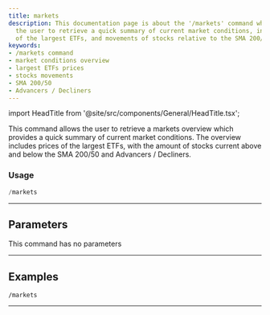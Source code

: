 ```yaml
---
title: markets
description: This documentation page is about the '/markets' command which allows
  the user to retrieve a quick summary of current market conditions, including prices
  of the largest ETFs, and movements of stocks relative to the SMA 200/50.
keywords:
- /markets command
- market conditions overview
- largest ETFs prices
- stocks movements
- SMA 200/50
- Advancers / Decliners
---
```


import HeadTitle from '@site/src/components/General/HeadTitle.tsx';

<HeadTitle title="overview: markets - Telegram Reference | OpenBB Bot Docs" />

This command allows the user to retrieve a markets overview which provides a quick summary of current market conditions. The overview includes prices of the largest ETFs, with the amount of stocks current above and below the SMA 200/50 and Advancers / Decliners.

### Usage

```python wordwrap
/markets
```

---

## Parameters

This command has no parameters


---

## Examples

```
/markets
```
---

